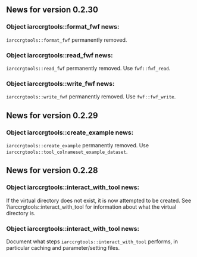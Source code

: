 <!-- generated by R package codedoc; do not modify! -->

## News for version 0.2.30

### Object iarccrgtools::format_fwf news:

`iarccrgtools::format_fwf` permanently removed.

### Object iarccrgtools::read_fwf news:

`iarccrgtools::read_fwf` permanently removed. Use
`fwf::fwf_read`.

### Object iarccrgtools::write_fwf news:

`iarccrgtools::write_fwf` permanently removed. Use
`fwf::fwf_write`.


## News for version 0.2.29

### Object iarccrgtools::create_example news:

`iarccrgtools::create_example` permanently removed. Use
`iarccrgtools::tool_colnameset_example_dataset`.


## News for version 0.2.28

### Object iarccrgtools::interact_with_tool news:

If the virtual directory does not exist, it is now attempted to be
created. See ?iarccrgtools::interact_with_tool for information about
what the virtual directory is.

### Object iarccrgtools::interact_with_tool news:

Document what steps `iarccrgtools::interact_with_tool` performs, in
particular caching and parameter/setting files.


